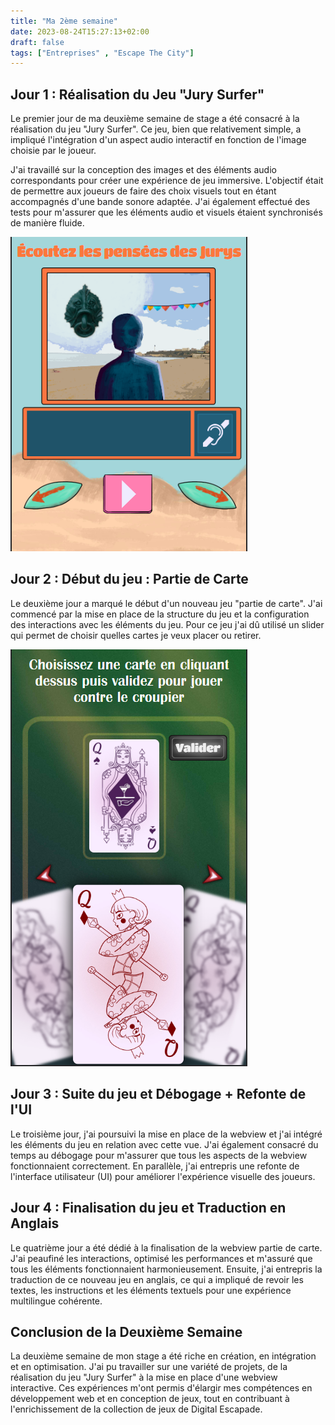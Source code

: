 ```yaml
---
title: "Ma 2ème semaine"
date: 2023-08-24T15:27:13+02:00
draft: false
tags: ["Entreprises" , "Escape The City"]
---
```


## Jour 1 : Réalisation du Jeu "Jury Surfer"

Le premier jour de ma deuxième semaine de stage a été consacré à la réalisation du jeu "Jury Surfer". Ce jeu, bien que relativement simple, a impliqué l'intégration d'un aspect audio interactif en fonction de l'image choisie par le joueur.

J'ai travaillé sur la conception des images et des éléments audio correspondants pour créer une expérience de jeu immersive. L'objectif était de permettre aux joueurs de faire des choix visuels tout en étant accompagnés d'une bande sonore adaptée. J'ai également effectué des tests pour m'assurer que les éléments audio et visuels étaient synchronisés de manière fluide.

![Image du jeu Jury Surfer](jury_surfer.png)

## Jour 2 : Début du jeu : Partie de Carte

Le deuxième jour a marqué le début d'un nouveau jeu "partie de carte". J'ai commencé par la mise en place de la structure du jeu et la configuration des interactions avec les éléments du jeu. Pour ce jeu j'ai dû utilisé un slider qui permet de choisir quelles cartes je veux placer ou retirer.  

![Image du jeu Partie de Cartes](partie_de_cartes.png)

## Jour 3 : Suite du jeu et Débogage + Refonte de l'UI

Le troisième jour, j'ai poursuivi la mise en place de la webview et j'ai intégré les éléments du jeu en relation avec cette vue. J'ai également consacré du temps au débogage pour m'assurer que tous les aspects de la webview fonctionnaient correctement. En parallèle, j'ai entrepris une refonte de l'interface utilisateur (UI) pour améliorer l'expérience visuelle des joueurs.

## Jour 4 : Finalisation du jeu et Traduction en Anglais

Le quatrième jour a été dédié à la finalisation de la webview partie de carte. J'ai peaufiné les interactions, optimisé les performances et m'assuré que tous les éléments fonctionnaient harmonieusement. Ensuite, j'ai entrepris la traduction de ce nouveau jeu en anglais, ce qui a impliqué de revoir les textes, les instructions et les éléments textuels pour une expérience multilingue cohérente.

## Conclusion de la Deuxième Semaine

La deuxième semaine de mon stage a été riche en création, en intégration et en optimisation. J'ai pu travailler sur une variété de projets, de la réalisation du jeu "Jury Surfer" à la mise en place d'une webview interactive. Ces expériences m'ont permis d'élargir mes compétences en développement web et en conception de jeux, tout en contribuant à l'enrichissement de la collection de jeux de Digital Escapade.
